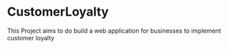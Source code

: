 # CustomerLoyalty
This Project aims to do build a web application for businesses to implement customer loyalty
